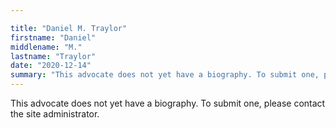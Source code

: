 ```yaml
---

title: "Daniel M. Traylor"
firstname: "Daniel"
middlename: "M."
lastname: "Traylor"
date: "2020-12-14"
summary: "This advocate does not yet have a biography. To submit one, please contact the site administrator."
---
```

This advocate does not yet have a biography. To submit one, please contact the site administrator.

